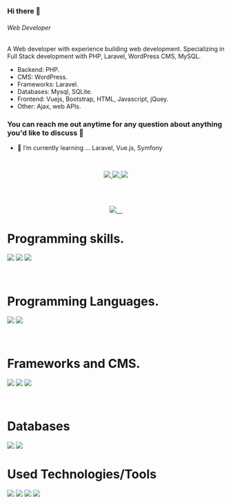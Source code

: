 ### Hi there 👋

###### *Web Developer*

A Web developer with experience building web development. Specializing in Full Stack development with PHP, Laravel, WordPress CMS, MySQL. 

* Backend: PHP.
* CMS: WordPress.
* Frameworks: Laravel.
* Databases: Mysql, SQLite.
* Frontend: Vuejs, Bootstrap, HTML, Javascript, jQuey.
* Other: Ajax, web APIs.

### You can reach me out anytime for any question about anything you'd like to discuss 🤝

- 🌱 I’m currently learning ... Laravel, Vue.js, Symfony

<br>

<p align ="center">
  <a href ="https://www.linkedin.com/in/ezzat-makar/">
  <img src="https://img.shields.io/badge/-LinkedIN-0A66C2?style=for-the-badge&logo=LinkedIn&logoColor=white"/>
  </a>
  <a href ="https://www.facebook.com/ezzatmakar93/">
  <img src="https://img.shields.io/badge/-Facebook-1877F2?style=for-the-badge&logo=Facebook&logoColor=white"/>
  </a>
  <a href ="https://twitter.com/zizo_makar">
  <img src="https://img.shields.io/badge/-Twitter-1DA1F2?style=for-the-badge&logo=Twitter&logoColor=white"/>
  </a>
</p>

<br>
<br>
<p  align="center" >
  <a href="https://github.com/ezzatmalak">
    <img src="https://github-readme-stats.vercel.app/api?username=ezzatmalak&count_private=true&show_icons=true&theme=nightowl&include_all_commits=true&langs_count=7"/> 
  </a>
</p>

# Programming skills.

<div>
<img src="https://img.shields.io/badge/php-%23777BB4.svg?&style=for-the-badge&logo=php&logoColor=white"/>
<img src="https://img.shields.io/badge/typescript%20-%23007ACC.svg?&style=for-the-badge&logo=typescript&logoColor=white"/>
<img src="https://img.shields.io/badge/javascript%20-%23323330.svg?&style=for-the-badge&logo=javascript&logoColor=%23F7DF1E"/>
</div>

<br>
<br>

# Programming Languages.

<div>
<img src="https://img.shields.io/badge/php-%23777BB4.svg?&style=for-the-badge&logo=php&logoColor=white"/>
<img src="https://img.shields.io/badge/javascript%20-%23323330.svg?&style=for-the-badge&logo=javascript&logoColor=%23F7DF1E"/>
</div>

<br>
<br>

# Frameworks and CMS.

<div>

<img src="https://img.shields.io/badge/-Laravel-FF2D20?style=for-the-badge&logo=Laravel&logoColor=white"/>
<img src="https://img.shields.io/badge/-Vue.js-4FC08D?style=for-the-badge&logo=Vue.js&logoColor=white"/>
<img src="https://img.shields.io/badge/-wordpress-2773aa?style=for-the-badge&logo=wordpress&logoColor=white"/>

</div>

<br>
<br>

# Databases

<div>
<img src="https://img.shields.io/badge/mysql-%2300f.svg?&style=for-the-badge&logo=mysql&logoColor=white"/>
<img src ="https://img.shields.io/badge/sqlite-%2307405e.svg?&style=for-the-badge&logo=sqlite&logoColor=white"/>
</div>

# Used Technologies/Tools

<div>

 <img src="https://img.shields.io/badge/-Vs%20Code-007ACC?style=for-the-badge&logo=Visual-Studio-Code&logoColor=whitej"/>
 <img src="https://img.shields.io/badge/-Sublime%20Text-FF9800?style=for-the-badge&logo=Sublime-Text&logoColor=black"/>
 <img src="https://img.shields.io/badge/-Object%20Oriented%20Programming-blue?style=for-the-badge&logo=azure-functions&logoColor=white"/>

 <img src="https://img.shields.io/badge/-Data%20structures%20%26%20Algorithms-CB2E6D?logo=azure-pipelines&style=for-the-badge&logoColor=white"/>

</div>

<br>
